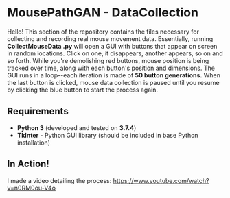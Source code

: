# MousePathGAN - DataCollection

Hello! This section of the repository contains the files necessary for collecting and recording real mouse movement data.
Essentially, running **CollectMouseData .py** will open a GUI with buttons that appear on screen in random locations. Click on one, it disappears, another appears, so on and so forth.
While you're demolishing red buttons, mouse position is being tracked over time, along with each button's position and dimensions.
The GUI runs in a loop--each iteration is made of **50 button generations.** When the last button is clicked, mouse data collection is paused until you resume by clicking the blue button to start the process again.

## Requirements
* **Python 3** (developed and tested on **3.7.4**)
* **TkInter** - Python GUI library (should be included in base Python installation)


## In Action!
I made a video detailing the process: https://www.youtube.com/watch?v=n0RM0ou-V4o
